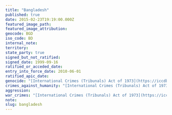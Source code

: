 ```yaml
---
title: "Bangladesh"
published: true
date: 2015-02-23T19:19:00.000Z
featured_image_path:
featured_image_attribution:
geocode: BGD
iso_code: BD
internal_note:
territory:
state_party: true
signed_but_not_ratified:
signed_date: 1999-09-16
ratified_or_acceded_date:
entry_into_force_date: 2010-06-01
ratified_apic_date:
genocide: "[International Crimes (Tribunals) Act of 1973](https://iccdb.hrlc.net/data/doc/518/keyword/46/)"
crimes_against_humanity: "[International Crimes (Tribunals) Act of 1973](https://iccdb.hrlc.net/data/doc/518/keyword/13/)"
aggression:
war_crimes: "[International Crimes (Tribunals) Act of 1973](https://iccdb.hrlc.net/data/doc/518/keyword/145/)"
note:
slug: bangladesh
---
```

